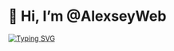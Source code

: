 # 👋 Hi, I’m @AlexseyWeb

[![Typing SVG](https://readme-typing-svg.herokuapp.com?color=%866BFF&lines=Learning+Computer+science+and+Web)](https://git.io/typing-svg)
